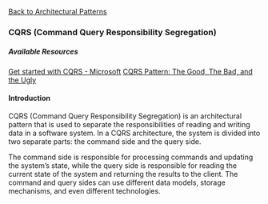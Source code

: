 [Back to Architectural Patterns](../08-architectural-patterns.md)

### CQRS (Command Query Responsibility Segregation)

##### Available Resources

[Get started with CQRS - Microsoft](https://learn.microsoft.com/en-us/azure/architecture/patterns/cqrs)
[CQRS Pattern: The Good, The Bad, and the Ugly](https://betterprogramming.pub/cqrs-software-architecture-pattern-the-good-the-bad-and-the-ugly-e9d6e7a34daf)

#### Introduction

CQRS (Command Query Responsibility Segregation) is an architectural pattern that is used to separate the responsibilities of reading and writing data in a software system. In a CQRS architecture, the system is divided into two separate parts: the command side and the query side.

The command side is responsible for processing commands and updating the system’s state, while the query side is responsible for reading the current state of the system and returning the results to the client. The command and query sides can use different data models, storage mechanisms, and even different technologies.
